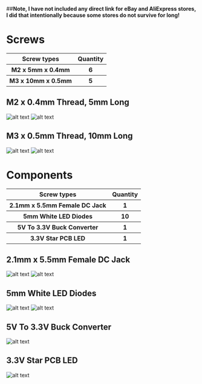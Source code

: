 ##**Note, I have not included any direct link for eBay and AliExpress stores, I did that intentionally because some stores do not survive for long!**

# Screws

<table>
    <tr>
    <th>Screw types</th>
    <th>Quantity</th>
  </tr>
    <tr>
    <th>M2 x 5mm x 0.4mm</th>
    <th>6</th>
   <tr>
    <th>M3 x 10mm x 0.5mm</th>
    <th>5</th>
</table>

## M2 x 0.4mm Thread, 5mm Long
![alt text](https://github.com/ProgramFreakHD/Ark-reactor/blob/main/Pictures/Miscellaneous/M2%20x%205mm%20x0.4mm.png)
![alt text](https://github.com/ProgramFreakHD/Ark-reactor/blob/main/Pictures/Miscellaneous/M2%20x%205mm%20x0.4mm%20Diagram.png)

## M3 x 0.5mm Thread, 10mm Long
![alt text](https://github.com/ProgramFreakHD/Ark-reactor/blob/main/Pictures/Miscellaneous/M3%20x%2010mm%20x%200.5mm.png)
![alt text](https://github.com/ProgramFreakHD/Ark-reactor/blob/main/Pictures/Miscellaneous/M3%20x%2010mm%20x%200.5mm%20Diagram.png)

# Components

<table>
    <tr>
    <th>Screw types</th>
    <th>Quantity</th>
  </tr>
    <tr>
    <th>2.1mm x 5.5mm Female DC Jack</th>
    <th>1</th>
   <tr>
    <th>5mm White LED Diodes</th>
    <th>10</th>
   <tr>
    <th>5V To 3.3V Buck Converter</th>
    <th>1</th>
   <tr>
    <th>3.3V Star PCB LED</th>
    <th>1</th>
</table>

## 2.1mm x 5.5mm Female DC Jack

![alt text](https://github.com/ProgramFreakHD/Ark-reactor/blob/main/Pictures/Miscellaneous/2.1mm%20x%205.5mm%20Female%20DC%20Jack.jpg)
![alt text](https://github.com/ProgramFreakHD/Ark-reactor/blob/main/Pictures/Miscellaneous/2.1mm%20x%205.5mm%20Female%20DC%20Jack%20Diagram.jpg)

## 5mm White LED Diodes

![alt text](https://github.com/ProgramFreakHD/Ark-reactor/blob/main/Pictures/Miscellaneous/H4411874ec0c6432e85a3fefa4a102458y.png)
![alt text](https://github.com/ProgramFreakHD/Ark-reactor/blob/main/Pictures/Miscellaneous/5mm%20White%20LED%20Diodes.jpg)

## 5V To 3.3V Buck Converter

![alt text](https://github.com/ProgramFreakHD/Tony-Stark-s-Arc-Reactor-MK1/blob/main/Pictures/Miscellaneous/1PCS-DC-5V-to-3-3V-Step-Down-Power-Supply-Module-AMS1117-3-3-LDO-800MA.jpg)

## 3.3V Star PCB LED

![alt text](https://github.com/ProgramFreakHD/Tony-Stark-s-Arc-Reactor-MK1/blob/main/Pictures/Miscellaneous/s55-2241p01wc.jpg)

